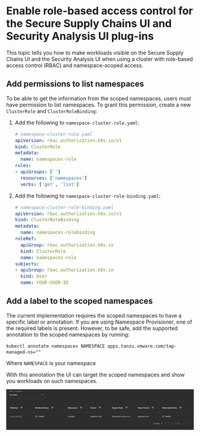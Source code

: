 # Enable role-based access control for the Secure Supply Chains UI and Security Analysis UI plug-ins

This topic tells you how to make workloads visible on the Secure Supply Chains UI and the
Security Analysis UI when using a cluster with role-based access control (RBAC) and namespace-scoped
access.

## <a id="add-permissions"></a> Add permissions to list namespaces

To be able to get the information from the scoped namespaces, users must have permission to list
namespaces. To grant this permission, create a new `ClusterRole` and `ClusterRoleBinding`:

1. Add the following to `namespace-cluster-role.yaml`:

    ```yaml
    # namespace-cluster-role.yaml
    apiVersion: rbac.authorization.k8s.io/v1
    kind: ClusterRole
    metadata:
      name: namespaces-role
    rules:
    - apiGroups: ['']
      resources: ['namespaces']
      verbs: ['get', 'list']
    ```

2. Add the following to `namespace-cluster-role-binding.yaml`:

    ```yaml
    # namespace-cluster-role-binding.yaml
    apiVersion: rbac.authorization.k8s.io/v1
    kind: ClusterRoleBinding
    metadata:
      name: namespaces-rolebinding
    roleRef:
      apiGroup: rbac.authorization.k8s.io
      kind: ClusterRole
      name: namespaces-role
    subjects:
    - apiGroup: rbac.authorization.k8s.io
      kind: User
      name: YOUR-USER-ID
    ```

## <a id="add-label"></a> Add a label to the scoped namespaces

The current implementation requires the scoped namespaces to have a specific label or annotation.
If you are using Namespace Provisioner, one of the required labels is present.
However, to be safe, add the supported annotation to the scoped namespaces by running:

```console
kubectl annotate namespaces NAMESPACE apps.tanzu.vmware.com/tap-managed-ns=""
```

Where `NAMESPACE` is your namespace

With this annotation the UI can target the scoped namespaces and show you workloads on such
namespaces.

![Tanzu Developer Portal showing that role-based access control is enabled on the Secure Supply Chains UI and Security Analysis UI plug-ins.](../images/rbac-on-ssc-and-sagui-plugins.png)
